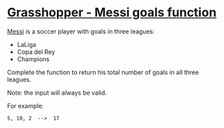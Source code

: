 # [Grasshopper - Messi goals function](https://www.codewars.com/kata/grasshopper-messi-goals-function "https://www.codewars.com/kata/55f73be6e12baaa5900000d4")

[Messi](https://en.wikipedia.org/wiki/Lionel_Messi) is a soccer player with goals in three leagues: 

- LaLiga
- Copa del Rey
- Champions

Complete the function to return his total number of goals in all three leagues.

Note: the input will always be valid.

For example:

```
5, 10, 2  -->  17
```